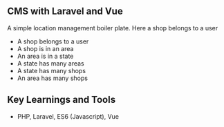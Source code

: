 ## CMS with Laravel and Vue

A simple location management boiler plate. 
Here a shop belongs to a user
- A shop belongs to a user
- A shop is in an area
- An area is in a state
- A state has many areas
- A state has many shops
- An area has many shops

## Key Learnings and Tools
- PHP, Laravel, ES6 (Javascript), Vue
